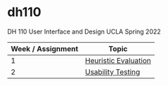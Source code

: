 # dh110
DH 110 User Interface and Design UCLA Spring 2022

| Week / Assignment  | Topic                                  | 
| -------------------|----------------------------------------|
| 1	                 | [Heuristic Evaluation](https://github.com/make-a-mark/dh110/tree/main/Assignment%201)                   |
| 2 	             | [Usability Testing](https://github.com/make-a-mark/dh110/tree/main/Assignment%202)                      | 